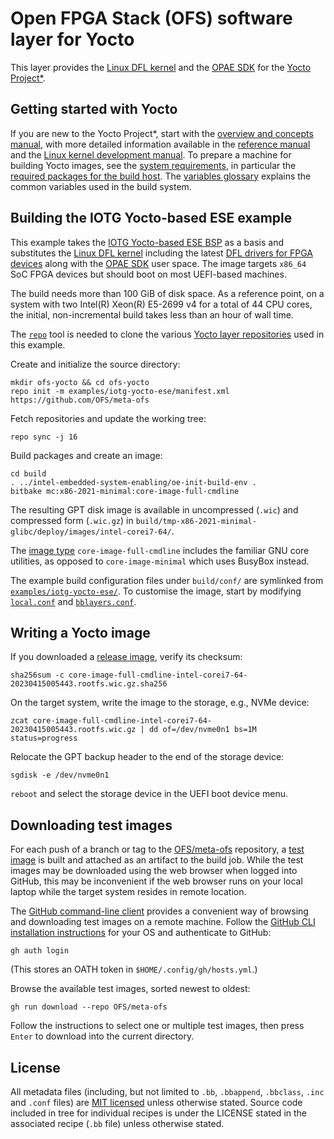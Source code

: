 #  Open FPGA Stack (OFS) software layer for Yocto

This layer provides the [Linux DFL kernel](https://github.com/OFS/linux-dfl)
and the [OPAE SDK](https://github.com/OFS/opae-sdk) for the [Yocto
Project\*](https://www.yoctoproject.org/).

## Getting started with Yocto

If you are new to the Yocto Project\*, start with the [overview and concepts
manual](https://docs.yoctoproject.org/overview-manual/), with more detailed
information available in the [reference
manual](https://docs.yoctoproject.org/ref-manual/) and the [Linux kernel
development manual](https://docs.yoctoproject.org/kernel-dev/).
To prepare a machine for building Yocto images, see the [system
requirements](https://docs.yoctoproject.org/ref-manual/system-requirements.html),
in particular the [required packages for the build
host](https://docs.yoctoproject.org/ref-manual/system-requirements.html#required-packages-for-the-build-host).
The [variables
glossary](https://docs.yoctoproject.org/ref-manual/variables.html) explains the
common variables used in the build system.

## Building the IOTG Yocto-based ESE example

This example takes the [IOTG Yocto-based ESE
BSP](https://github.com/intel/iotg-yocto-ese-manifest) as a basis
and substitutes the [Linux DFL kernel](https://github.com/OFS/linux-dfl)
including the latest [DFL drivers for FPGA
devices](https://docs.kernel.org/fpga/dfl.html) along with the [OPAE
SDK](https://github.com/OFS/opae-sdk) user space.
The image targets `x86_64` SoC FPGA devices but should boot on most UEFI-based
machines.

The build needs more than 100 GiB of disk space. As a reference point, on a
system with two Intel(R) Xeon(R) E5-2699 v4 for a total of 44 CPU cores,
the initial, non-incremental build takes less than an hour of wall time.

The [`repo`](https://gerrit.googlesource.com/git-repo#install) tool is
needed to clone the various [Yocto layer
repositories](https://github.com/OFS/meta-ofs/blob/main/examples/iotg-yocto-ese/manifest.xml)
used in this example.

Create and initialize the source directory:

```
mkdir ofs-yocto && cd ofs-yocto
repo init -m examples/iotg-yocto-ese/manifest.xml https://github.com/OFS/meta-ofs
```

Fetch repositories and update the working tree:

```
repo sync -j 16
```

Build packages and create an image:

```
cd build
. ../intel-embedded-system-enabling/oe-init-build-env .
bitbake mc:x86-2021-minimal:core-image-full-cmdline
```

The resulting GPT disk image is available in uncompressed (`.wic`) and
compressed form (`.wic.gz`) in
`build/tmp-x86-2021-minimal-glibc/deploy/images/intel-corei7-64/`.

The [image type](https://docs.yoctoproject.org/ref-manual/images.html)
`core-image-full-cmdline` includes the familiar GNU core utilities,
as opposed to `core-image-minimal` which uses BusyBox instead.

The example build configuration files under `build/conf/` are symlinked from
[`examples/iotg-yocto-ese/`](https://github.com/OFS/meta-ofs/tree/main/examples/iotg-yocto-ese).
To customise the image, start by modifying
[`local.conf`](https://github.com/OFS/meta-ofs/tree/main/examples/iotg-yocto-ese/local.conf)
and
[`bblayers.conf`](https://github.com/OFS/meta-ofs/tree/main/examples/iotg-yocto-ese/bblayers.conf).

## Writing a Yocto image

If you downloaded a [release image](https://github.com/OFS/meta-ofs/releases),
verify its checksum:

```
sha256sum -c core-image-full-cmdline-intel-corei7-64-20230415005443.rootfs.wic.gz.sha256
```

On the target system, write the image to the storage, e.g., NVMe device:

```
zcat core-image-full-cmdline-intel-corei7-64-20230415005443.rootfs.wic.gz | dd of=/dev/nvme0n1 bs=1M status=progress
```

Relocate the GPT backup header to the end of the storage device:

```
sgdisk -e /dev/nvme0n1
```

`reboot` and select the storage device in the UEFI boot device menu.

## Downloading test images

For each push of a branch or tag to the
[OFS/meta-ofs](https://github.com/OFS/meta-ofs) repository, a [test
image](https://github.com/OFS/meta-ofs/actions/workflows/bitbake.yml) is
built and attached as an artifact to the build job. While the test images
may be downloaded using the web browser when logged into GitHub, this may
be inconvenient if the web browser runs on your local laptop while the
target system resides in remote location.

The [GitHub command-line client](https://cli.github.com/) provides a
convenient way of browsing and downloading test images on a remote machine.
Follow the [GitHub CLI installation
instructions](https://github.com/cli/cli#installation) for your OS and
authenticate to GitHub:

```
gh auth login
```

(This stores an OATH token in `$HOME/.config/gh/hosts.yml`.)

Browse the available test images, sorted newest to oldest:

```
gh run download --repo OFS/meta-ofs
```

Follow the instructions to select one or multiple test images, then press
`Enter` to download into the current directory.

## License

All metadata files (including, but not limited to `.bb`, `.bbappend`,
`.bbclass`, `.inc` and `.conf` files) are [MIT
licensed](https://github.com/OFS/meta-ofs/blob/main/COPYING.MIT) unless
otherwise stated. Source code included in tree for individual recipes is under
the LICENSE stated in the associated recipe (`.bb` file) unless otherwise
stated.
